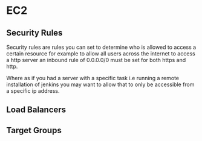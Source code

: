 # EC2

## Security Rules
Security rules are rules you can set to determine who is allowed to access a certain resource
for example to allow all users across the internet to access a http server an inbound rule of
0.0.0.0/0 must be set for both https and http.

Where as if you had a server with a specific task i.e running a remote installation of jenkins
you may want to allow that to only be accessible from a specific ip address.

## Load Balancers

## Target Groups